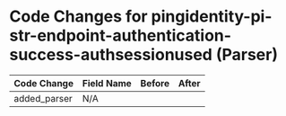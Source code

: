 # Code Changes for pingidentity-pi-str-endpoint-authentication-success-authsessionused (Parser)

| Code Change | Field Name | Before | After |
|-------------|------------|--------|-------|
| added_parser | N/A |  |  |